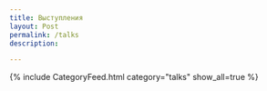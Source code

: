 ```yaml
---
title: Выступления
layout: Post
permalink: /talks
description: 

---
```



{% include CategoryFeed.html category="talks" show_all=true %} 